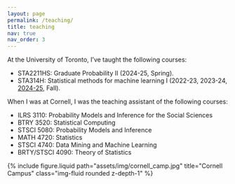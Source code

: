 ```yaml
---
layout: page
permalink: /teaching/
title: teaching
nav: true
nav_order: 3
---
```

 

<div class="row">
  <div class="col-sm-12 mt-3 mt-md-0">
    <!-- <h3>University of Toronto</h3> -->
    <p>At the University of Toronto, I’ve taught the following courses:</p>
    <ul>
      <li>STA2211HS: Graduate Probability II (2024-25, Spring).</li>
      <li>STA314H: Statistical methods for machine learning I (2022-23, 2023-24, <a href="http://courses.utstat.utoronto.ca/sta314_f24/" target="_blank">2024-25</a>, Fall).</li>
    </ul>
    <!-- <h3>Cornell University</h3>  -->
    <p>When I was at Cornell, I was the teaching assistant of the following courses:</p>
    <ul>
      <li>ILRS 3110: Probability Models and Inference for the Social Sciences</li>
      <li>BTRY 3520: Statistical Computing</li>
      <li>STSCI 5080: Probability Models and Inference</li>
      <li>MATH 4720: Statistics</li>
      <li>STSCI 4740: Data Mining and Machine Learning</li>
      <li>BRTY/STSCI 4090: Theory of Statistics</li>
    </ul>
  </div>
</div>

<div class="row justify-content-md-center">
  <div class="col-md mt-3 mt-md-0">
    {% include figure.liquid path="assets/img/cornell_camp.jpg" title="Cornell Campus" class="img-fluid rounded z-depth-1" %}
  </div>
</div>
 
